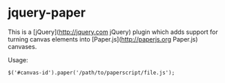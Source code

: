 jquery-paper
============

This is a [jQuery](http://jquery.com jQuery) plugin which adds support for turning
canvas elements into [Paper.js](http://paperjs.org Paper.js) canvases.

Usage:

    $('#canvas-id').paper('/path/to/paperscript/file.js');

